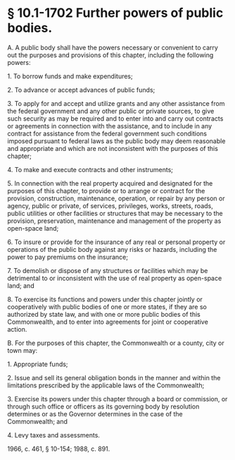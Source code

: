 # § 10.1-1702 Further powers of public bodies.

<p>A. A public body shall have the powers necessary or convenient to carry out the purposes and provisions of this chapter, including the following powers:</p><p>1. To borrow funds and make expenditures;</p><p>2. To advance or accept advances of public funds;</p><p>3. To apply for and accept and utilize grants and any other assistance from the federal government and any other public or private sources, to give such security as may be required and to enter into and carry out contracts or agreements in connection with the assistance, and to include in any contract for assistance from the federal government such conditions imposed pursuant to federal laws as the public body may deem reasonable and appropriate and which are not inconsistent with the purposes of this chapter;</p><p>4. To make and execute contracts and other instruments;</p><p>5. In connection with the real property acquired and designated for the purposes of this chapter, to provide or to arrange or contract for the provision, construction, maintenance, operation, or repair by any person or agency, public or private, of services, privileges, works, streets, roads, public utilities or other facilities or structures that may be necessary to the provision, preservation, maintenance and management of the property as open-space land;</p><p>6. To insure or provide for the insurance of any real or personal property or operations of the public body against any risks or hazards, including the power to pay premiums on the insurance;</p><p>7. To demolish or dispose of any structures or facilities which may be detrimental to or inconsistent with the use of real property as open-space land; and</p><p>8. To exercise its functions and powers under this chapter jointly or cooperatively with public bodies of one or more states, if they are so authorized by state law, and with one or more public bodies of this Commonwealth, and to enter into agreements for joint or cooperative action.</p><p>B. For the purposes of this chapter, the Commonwealth or a county, city or town may:</p><p>1. Appropriate funds;</p><p>2. Issue and sell its general obligation bonds in the manner and within the limitations prescribed by the applicable laws of the Commonwealth;</p><p>3. Exercise its powers under this chapter through a board or commission, or through such office or officers as its governing body by resolution determines or as the Governor determines in the case of the Commonwealth; and</p><p>4. Levy taxes and assessments.</p><p>1966, c. 461, § 10-154; 1988, c. 891.</p>